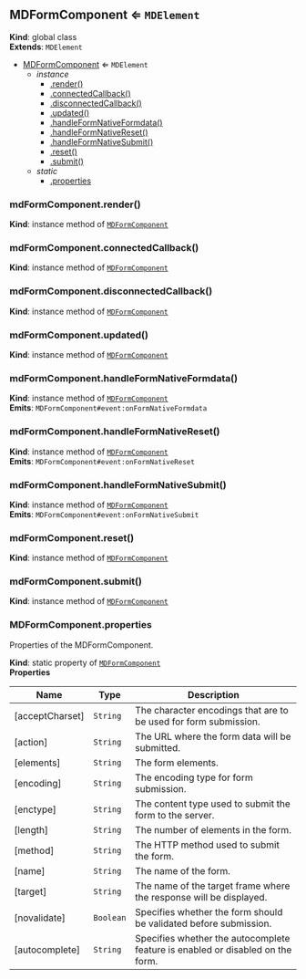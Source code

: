 <a name="MDFormComponent"></a>

## MDFormComponent ⇐ <code>MDElement</code>
**Kind**: global class  
**Extends**: <code>MDElement</code>  

* [MDFormComponent](#MDFormComponent) ⇐ <code>MDElement</code>
    * _instance_
        * [.render()](#MDFormComponent+render)
        * [.connectedCallback()](#MDFormComponent+connectedCallback)
        * [.disconnectedCallback()](#MDFormComponent+disconnectedCallback)
        * [.updated()](#MDFormComponent+updated)
        * [.handleFormNativeFormdata()](#MDFormComponent+handleFormNativeFormdata)
        * [.handleFormNativeReset()](#MDFormComponent+handleFormNativeReset)
        * [.handleFormNativeSubmit()](#MDFormComponent+handleFormNativeSubmit)
        * [.reset()](#MDFormComponent+reset)
        * [.submit()](#MDFormComponent+submit)
    * _static_
        * [.properties](#MDFormComponent.properties)

<a name="MDFormComponent+render"></a>

### mdFormComponent.render()
**Kind**: instance method of [<code>MDFormComponent</code>](#MDFormComponent)  
<a name="MDFormComponent+connectedCallback"></a>

### mdFormComponent.connectedCallback()
**Kind**: instance method of [<code>MDFormComponent</code>](#MDFormComponent)  
<a name="MDFormComponent+disconnectedCallback"></a>

### mdFormComponent.disconnectedCallback()
**Kind**: instance method of [<code>MDFormComponent</code>](#MDFormComponent)  
<a name="MDFormComponent+updated"></a>

### mdFormComponent.updated()
**Kind**: instance method of [<code>MDFormComponent</code>](#MDFormComponent)  
<a name="MDFormComponent+handleFormNativeFormdata"></a>

### mdFormComponent.handleFormNativeFormdata()
**Kind**: instance method of [<code>MDFormComponent</code>](#MDFormComponent)  
**Emits**: <code>MDFormComponent#event:onFormNativeFormdata</code>  
<a name="MDFormComponent+handleFormNativeReset"></a>

### mdFormComponent.handleFormNativeReset()
**Kind**: instance method of [<code>MDFormComponent</code>](#MDFormComponent)  
**Emits**: <code>MDFormComponent#event:onFormNativeReset</code>  
<a name="MDFormComponent+handleFormNativeSubmit"></a>

### mdFormComponent.handleFormNativeSubmit()
**Kind**: instance method of [<code>MDFormComponent</code>](#MDFormComponent)  
**Emits**: <code>MDFormComponent#event:onFormNativeSubmit</code>  
<a name="MDFormComponent+reset"></a>

### mdFormComponent.reset()
**Kind**: instance method of [<code>MDFormComponent</code>](#MDFormComponent)  
<a name="MDFormComponent+submit"></a>

### mdFormComponent.submit()
**Kind**: instance method of [<code>MDFormComponent</code>](#MDFormComponent)  
<a name="MDFormComponent.properties"></a>

### MDFormComponent.properties
Properties of the MDFormComponent.

**Kind**: static property of [<code>MDFormComponent</code>](#MDFormComponent)  
**Properties**

| Name | Type | Description |
| --- | --- | --- |
| [acceptCharset] | <code>String</code> | The character encodings that are to be used for form submission. |
| [action] | <code>String</code> | The URL where the form data will be submitted. |
| [elements] | <code>String</code> | The form elements. |
| [encoding] | <code>String</code> | The encoding type for form submission. |
| [enctype] | <code>String</code> | The content type used to submit the form to the server. |
| [length] | <code>String</code> | The number of elements in the form. |
| [method] | <code>String</code> | The HTTP method used to submit the form. |
| [name] | <code>String</code> | The name of the form. |
| [target] | <code>String</code> | The name of the target frame where the response will be displayed. |
| [novalidate] | <code>Boolean</code> | Specifies whether the form should be validated before submission. |
| [autocomplete] | <code>String</code> | Specifies whether the autocomplete feature is enabled or disabled on the form. |


